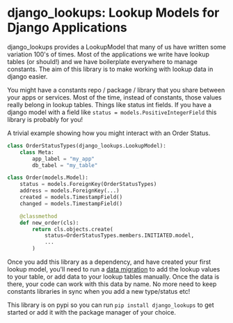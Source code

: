 # django_lookups: Lookup Models for Django Applications

django_lookups provides a LookupModel that many of us have written some variation 100's of times. Most of the applications we write have lookup tables (or should!) and we have boilerplate everywhere to manage constants. The aim of this library is to make working with lookup data in django easier.

You might have a constants repo / package / library that you share between your apps or services. Most of the time, instead of constants, those values really belong in lookup tables. Things like status int fields. If you have a django model with a field like `status = models.PositiveIntegerField` this library is probably for you!


A trivial example showing how you might interact with an Order Status.
```python
class OrderStatusTypes(django_lookups.LookupModel):
    class Meta:
        app_label = "my_app"
        db_tabel = "my_table"

class Order(models.Model):
    status = models.ForeignKey(OrderStatusTypes)
    address = models.ForeignKey(...)
    created = models.TimestampField()
    changed = models.TimestampField()

    @classmethod
    def new_order(cls):
        return cls.objects.create(
            status=OrderStatusTypes.members.INITIATED.model,
            ...
        )
```


Once you add this library as a dependency, and have created your first lookup model, you'll need to run a [data migration](https://docs.djangoproject.com/en/3.1/topics/migrations/#data-migrations) to add the lookup values to your table, or add data to your lookup tables manually. Once the data is there, your code can work with this data by name. No more need to keep constants libraries in sync when you add a new type/status etc!


This library is on pypi so you can run `pip install django_lookups` to get started or add it with the package manager of your choice.
